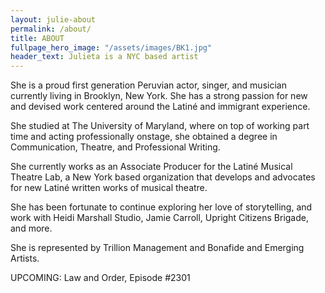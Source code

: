 ```yaml
---
layout: julie-about
permalink: /about/
title: ABOUT
fullpage_hero_image: "/assets/images/BK1.jpg"
header_text: Julieta is a NYC based artist
---
```

She is a proud first generation Peruvian actor, singer, and musician currently living in Brooklyn, New York. She has a strong passion for new and devised work centered around the Latiné and immigrant experience.

She studied at The University of Maryland, where on top of working part time and acting professionally onstage, she obtained a degree in Communication, Theatre, and Professional Writing. 

She currently works as an Associate Producer for the Latiné Musical Theatre Lab, a New York based organization that develops and advocates for new Latiné written works of musical theatre.

She has been fortunate to continue exploring her love of storytelling, and work with Heidi Marshall Studio, Jamie Carroll, Upright Citizens Brigade, and more.

She is represented by Trillion Management and Bonafide and Emerging Artists. 

UPCOMING: Law and Order, Episode #2301
